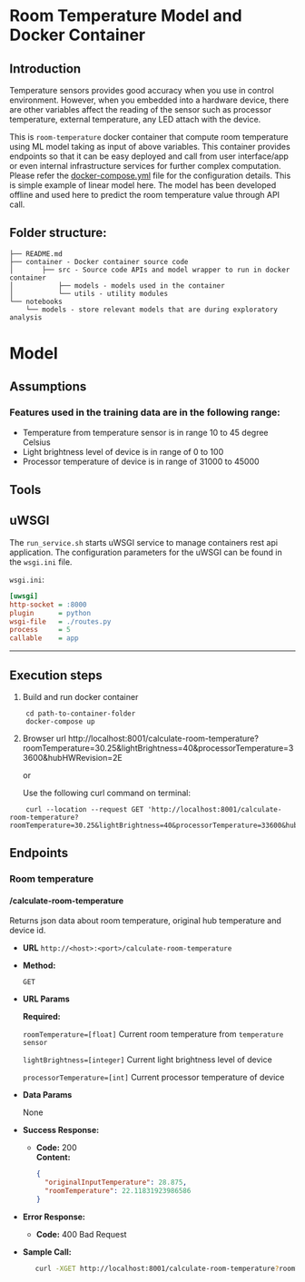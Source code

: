 ﻿# Room Temperature Model and Docker Container

## Introduction
Temperature sensors provides good accuracy when you use in control environment. However, when you embedded into a hardware
device, there are other variables affect the reading of the sensor such as processor temperature, external temperature,
any LED attach with the device.

This is `room-temperature` docker container that compute room temperature using ML model taking as input of above 
variables. This container provides endpoints so that it can be easy deployed and call from user interface/app or even 
internal infrastructure services for further complex computation.
Please refer the [docker-compose.yml](container/docker-compose.yml) file for the configuration details. This is simple example of 
linear model here. The model has been developed offline and used here to predict the room temperature value through API 
call.

## Folder structure:
```shell
├── README.md
├── container - Docker container source code
│		├── src - Source code APIs and model wrapper to run in docker container
│			├── models - models used in the container
│			└── utils - utility modules
└── notebooks
    └── models - store relevant models that are during exploratory analysis
```

# Model 
## Assumptions
### Features used in the training data are in the following range:
* Temperature from temperature sensor is in range 10 to 45 degree Celsius 
* Light brightness level of device is in range of 0 to 100 
* Processor temperature of device is in range of 31000 to 45000

## Tools
**uWSGI**
---
The `run_service.sh` starts uWSGI service to manage containers rest api application. The configuration parameters
for the uWSGI can be found in the `wsgi.ini` file.

`wsgi.ini`:

```ini
[uwsgi]
http-socket = :8000
plugin      = python
wsgi-file   = ./routes.py
process     = 5
callable    = app
```

---

## Execution steps

1. Build and run docker container
```commandline
    cd path-to-container-folder
    docker-compose up
```
2.  Browser url 
    http://localhost:8001/calculate-room-temperature?roomTemperature=30.25&lightBrightness=40&processorTemperature=33600&hubHWRevision=2E
    
    or
    
    Use the following curl command on terminal:
```commandline
    curl --location --request GET 'http://localhost:8001/calculate-room-temperature?roomTemperature=30.25&lightBrightness=40&processorTemperature=33600&hubHWRevision=2E'  
```


## Endpoints
### Room temperature
#### /calculate-room-temperature

Returns json data about room temperature, original hub temperature and device id.

* **URL**
  `http://<host>:<port>/calculate-room-temperature`

* **Method:**

  `GET`

*  **URL Params**

   **Required:**

   `roomTemperature=[float]` Current room temperature from `temperature sensor`

   `lightBrightness=[integer]` Current light brightness level of device

   `processorTemperature=[int]` Current processor temperature of device

* **Data Params**

  None

* **Success Response:**

  * **Code:** 200 <br />
    **Content:**
    ```json
    {
      "originalInputTemperature": 28.875,
      "roomTemperature": 22.11831923986586
    }
    ```

* **Error Response:**

  * **Code:** 400 Bad Request <br />

* **Sample Call:**

     ```bash
        curl -XGET http://localhost:8001/calculate-room-temperature?roomTemperature=28.875&lightBrightness=10&processorTemperature=34100
     ```
  